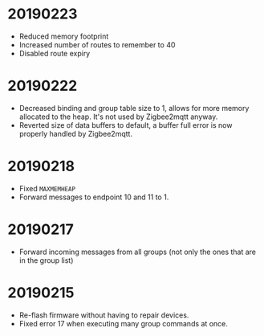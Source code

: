 # 20190223
- Reduced memory footprint
- Increased number of routes to remember to 40
- Disabled route expiry

# 20190222
- Decreased binding and group table size to 1, allows for more memory allocated to the heap. It's not used by Zigbee2mqtt anyway.
- Reverted size of data buffers to default, a buffer full error is now properly handled by Zigbee2mqtt.

# 20190218
- Fixed `MAXMEMHEAP`
- Forward messages to endpoint 10 and 11 to 1.

# 20190217
- Forward incoming messages from all groups (not only the ones that are in the group list)

# 20190215
- Re-flash firmware without having to repair devices.
- Fixed error 17 when executing many group commands at once.